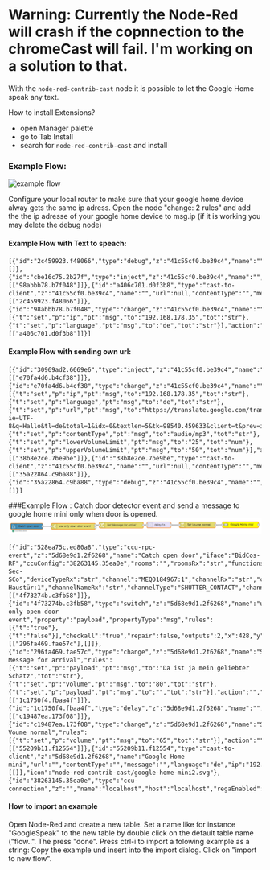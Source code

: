 # Warning: Currently the Node-Red will crash if the copnnection to the chromeCast will fail. I'm working on a solution to that.

With the `node-red-contrib-cast` node it is possible to let the Google Home speak any text.

How to install Extensions?
* open Manager palette
* go to Tab Install
* search for `node-red-contrib-cast` and install
 

### Example Flow:
![example flow](https://user-images.githubusercontent.com/12692680/46281726-c6135e80-c56f-11e8-90e7-55d82366c30c.png)

Configure your local router to make sure that your google home device alway gets the same ip adress.
Open the node "change: 2 rules" and add the the ip adresse of your google home device to msg.ip 
(if it is working you may delete the debug node)

#### Example Flow with Text to speach:
```
[{"id":"2c459923.f48066","type":"debug","z":"41c55cf0.be39c4","name":"","active":true,"tosidebar":true,"console":false,"tostatus":false,"complete":"true","x":790,"y":100,"wires":[]},{"id":"cbe16c75.2b27f","type":"inject","z":"41c55cf0.be39c4","name":"","topic":"test","payload":"Hallo","payloadType":"str","repeat":"","crontab":"","once":false,"onceDelay":0.1,"x":180,"y":100,"wires":[["98abbb78.b7f048"]]},{"id":"a406c701.d0f3b8","type":"cast-to-client","z":"41c55cf0.be39c4","name":"","url":null,"contentType":"","message":null,"language":"en","ip":"","port":"","volume":null,"x":610,"y":100,"wires":[["2c459923.f48066"]]},{"id":"98abbb78.b7f048","type":"change","z":"41c55cf0.be39c4","name":"","rules":[{"t":"set","p":"ip","pt":"msg","to":"192.168.178.35","tot":"str"},{"t":"set","p":"language","pt":"msg","to":"de","tot":"str"}],"action":"","property":"","from":"","to":"","reg":false,"x":400,"y":100,"wires":[["a406c701.d0f3b8"]]}]
```

#### Example Flow with sending own url:
```
[{"id":"30969ad2.6669e6","type":"inject","z":"41c55cf0.be39c4","name":"","topic":"","payload":"true","payloadType":"bool","repeat":"","crontab":"","once":false,"onceDelay":0.1,"x":170,"y":180,"wires":[["e70fa4d6.b4cf38"]]},{"id":"e70fa4d6.b4cf38","type":"change","z":"41c55cf0.be39c4","name":"","rules":[{"t":"set","p":"ip","pt":"msg","to":"192.168.178.35","tot":"str"},{"t":"set","p":"language","pt":"msg","to":"de","tot":"str"},{"t":"set","p":"url","pt":"msg","to":"https://translate.google.com/translate_tts?ie=UTF-8&q=Hallo&tl=de&total=1&idx=0&textlen=5&tk=98540.459633&client=t&prev=input&ttsspeed=1","tot":"str"},{"t":"set","p":"contentType","pt":"msg","to":"audio/mp3","tot":"str"},{"t":"set","p":"lowerVolumeLimit","pt":"msg","to":"25","tot":"num"},{"t":"set","p":"upperVolumeLimit","pt":"msg","to":"50","tot":"num"}],"action":"","property":"","from":"","to":"","reg":false,"x":400,"y":180,"wires":[["38b8e2ce.7be9be"]]},{"id":"38b8e2ce.7be9be","type":"cast-to-client","z":"41c55cf0.be39c4","name":"","url":null,"contentType":"","message":null,"language":"en","ip":"","port":"","volume":null,"x":610,"y":180,"wires":[["35a22864.c9ba88"]]},{"id":"35a22864.c9ba88","type":"debug","z":"41c55cf0.be39c4","name":"","active":true,"tosidebar":true,"console":false,"tostatus":false,"complete":"true","x":790,"y":180,"wires":[]}]
```

###Example Flow : Catch door detector event and send a message to google home mini only when door is opened.
![Example: Homematic event triggers an audio message on google home mini](https://github.com/drose28357/Pictures/blob/master/RedMatic-Flow-Example_Google-speak_by_event.png)
```
[{"id":"528ea75c.ed80a8","type":"ccu-rpc-event","z":"5d68e9d1.2f6268","name":"Catch open door","iface":"BidCos-RF","ccuConfig":"38263145.35ea0e","rooms":"","roomsRx":"str","functions":"","functionsRx":"str","device":"MEQ0184967","deviceRx":"str","deviceName":"","deviceNameRx":"str","deviceType":"HM-Sec-SCo","deviceTypeRx":"str","channel":"MEQ0184967:1","channelRx":"str","channelName":"Kontakt-Haustür:1","channelNameRx":"str","channelType":"SHUTTER_CONTACT","channelTypeRx":"str","datapoint":"STATE","datapointRx":"str","change":true,"working":true,"cache":false,"topic":"${CCU}/${Interface}/${channelName}/${datapoint}","x":195,"y":162,"wires":[["4f73274b.c3fb58"]]},{"id":"4f73274b.c3fb58","type":"switch","z":"5d68e9d1.2f6268","name":"use only open door event","property":"payload","propertyType":"msg","rules":[{"t":"true"},{"t":"false"}],"checkall":"true","repair":false,"outputs":2,"x":428,"y":162,"wires":[["296fa469.fae57c"],[]]},{"id":"296fa469.fae57c","type":"change","z":"5d68e9d1.2f6268","name":"Set Message for arrival","rules":[{"t":"set","p":"payload","pt":"msg","to":"Da ist ja mein geliebter Schatz","tot":"str"},{"t":"set","p":"volume","pt":"msg","to":"80","tot":"str"},{"t":"set","p":"payload","pt":"msg","to":"","tot":"str"}],"action":"","property":"","from":"","to":"","reg":false,"x":667,"y":156,"wires":[["1c1750f4.fbaa4f"]]},{"id":"1c1750f4.fbaa4f","type":"delay","z":"5d68e9d1.2f6268","name":"","pauseType":"delay","timeout":"1","timeoutUnits":"seconds","rate":"1","nbRateUnits":"1","rateUnits":"second","randomFirst":"1","randomLast":"5","randomUnits":"seconds","drop":false,"x":855,"y":155,"wires":[["c19487ea.173f08"]]},{"id":"c19487ea.173f08","type":"change","z":"5d68e9d1.2f6268","name":"Set Voume normal","rules":[{"t":"set","p":"volume","pt":"msg","to":"65","tot":"str"}],"action":"","property":"","from":"","to":"","reg":false,"x":1047,"y":155,"wires":[["55209b11.f12554"]]},{"id":"55209b11.f12554","type":"cast-to-client","z":"5d68e9d1.2f6268","name":"Google Home mini","url":"","contentType":"","message":"","language":"de","ip":"192.168.101.28","port":"","volume":"40","x":1262,"y":154,"wires":[[]],"icon":"node-red-contrib-cast/google-home-mini2.svg"},{"id":"38263145.35ea0e","type":"ccu-connection","z":"","name":"localhost","host":"localhost","regaEnabled":true,"bcrfEnabled":true,"iprfEnabled":true,"virtEnabled":true,"bcwiEnabled":false,"cuxdEnabled":false,"regaPoll":true,"regaInterval":"30","rpcPingTimeout":"60","rpcInitAddress":"127.0.0.1","rpcServerHost":"127.0.0.1","rpcBinPort":"2047","rpcXmlPort":"2048"}]
```
#### How to import an example
Open Node-Red and create a new table. Set a name like for instance "GoogleSpeak" to the new table by double click on the default table name ("flow..". The press "done".
Press ctrl-i to import a folowing example as a string: Copy the example und insert into the import dialog. Click on "import to new flow".